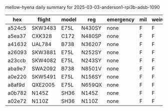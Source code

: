 mellow-hyena daily summary for 2025-03-03-anderson1-rpi3b-adsb-1090

|hex|flight|model|reg|emergency|mil|weirdo|
|--|--|--|--|--|--|--|
|a524c5|SKW3483|E75L|N430SY|none|F|F|
|a5ea37|CXK328|C172|N480SP|none|F|F|
|a41632|UAL784|B738|N36207|none|F|F|
|a26093|SKW3881|E75L|N252SY|none|F|F|
|a23ccb|SKW4082|E75L|N243SY|none|F|F|
|aba9e7|SWA2092|B738|N8501V|none|F|F|
|a0e220|SKW5491|E75L|N156SY|none|F|F|
|a8af9d|QXE2005|E75L|N659QX|none|F|F|
|a0b782|N145Z|SH36|N145Z|none|F|F|
|a02e72|N110Z|SH36|N110Z|none|F|F|

